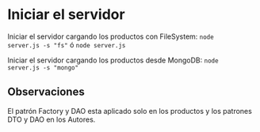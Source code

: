 # Iniciar el servidor
Iniciar el servidor cargando los productos con FileSystem: <code>node server.js -s "fs"</code> ó <code>node server.js</code>

Iniciar el servidor cargando los productos desde MongoDB: <code>node server.js -s "mongo"</code>

## Observaciones
El patrón Factory y DAO esta aplicado solo en los productos y los patrones DTO y DAO en los Autores.